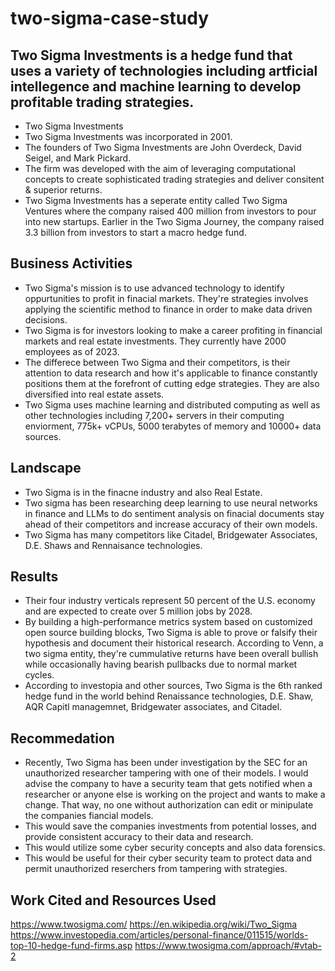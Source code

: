 # two-sigma-case-study

## Two Sigma Investments is a hedge fund that uses a variety of technologies including artficial intellegence and machine learning to develop profitable trading strategies. 

* Two Sigma Investments
* Two Sigma Investments was incorporated in 2001.
* The founders of Two Sigma Investments are John Overdeck, David Seigel, and Mark Pickard.
* The firm was developed with the aim of leveraging computational concepts to create sophisticated trading strategies and deliver consitent & superior returns.
* Two Sigma Investments has a seperate entity called Two Sigma Ventures where the company raised 400 million from investors to pour into new startups. Earlier in the Two Sigma Journey, the company raised 3.3 billion from investors to start a macro hedge fund.

## Business Activities

* Two Sigma's mission is to use advanced technology to identify oppurtunities to profit in finacial markets. They're strategies involves applying the scientific method to finance in order to make data driven decisions.
* Two Sigma is for investors looking to make a career profiting in financial markets and real estate investments. They currently have 2000 employees as of 2023.
* The differece between Two Sigma and their competitors, is their attention to data research and how it's applicable to finance constantly positions them at the forefront of cutting edge strategies. They are also diversified into real estate assets.
* Two Sigma uses machine learning and distributed computing as well as other technologies including 7,200+ servers in their computing enviorment, 775k+ vCPUs, 5000 terabytes of memory and 10000+ data sources.

## Landscape

* Two Sigma is in the finacne industry and also Real Estate.
* Two sigma has been researching deep learning to use neural networks in finance and LLMs to do sentiment analysis on finacial documents stay ahead of their competitors and increase accuracy of their own models.
* Two Sigma has many competitors like Citadel, Bridgewater Associates, D.E. Shaws and Rennaisance technologies.

## Results

* Their four industry verticals represent 50 percent of the U.S. economy and are expected to create over 5 million jobs by 2028.
* By building a high-performance metrics system based on customized open source building blocks, Two Sigma is able to prove or falsify their hypothesis and document their historical research. According to Venn, a two sigma entity, they're cummulative returns have been overall bullish while occasionally having bearish pullbacks due to normal market cycles.
* According to investopia and other sources, Two Sigma is the 6th ranked hedge fund in the world behind Renaissance technologies, D.E. Shaw, AQR Capitl managemnet, Bridgewater associates, and Citadel.

## Recommedation
* Recently, Two Sigma has been under investigation by the SEC for an unauthorized researcher tampering with one of their models. I would advise the company to have a security team that gets notified when a researcher or anyone else is working on the project and wants to make a change. That way, no one without authorization can edit or minipulate the companies fiancial models.
* This would save the companies investments from potential losses, and provide consistent accuracy to their data and research.
* This would utilize some cyber security concepts and also data forensics.
* This would be useful for their cyber security team to protect data and permit unauthorized reserchers from tampering with strategies.

## Work Cited and Resources Used
https://www.twosigma.com/
https://en.wikipedia.org/wiki/Two_Sigma
https://www.investopedia.com/articles/personal-finance/011515/worlds-top-10-hedge-fund-firms.asp
https://www.twosigma.com/approach/#vtab-2
